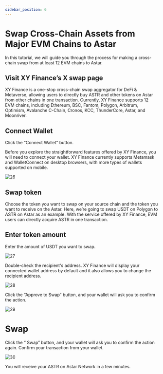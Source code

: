 ```yaml
---
sidebar_position: 6
---
```


# Swap Cross-Chain Assets from Major EVM Chains to Astar

In this tutorial, we will guide you through the process for making a cross-chain swap from at least 12 EVM chains to Astar.

## Visit XY Finance’s X swap page

XY Finance is a one-stop cross-chain swap aggregator for DeFi & Metaverse, allowing users to directly buy ASTR and other tokens on Astar from other chains in one transaction. Currently, XY Finance supports 12 EVM chains, including Ethereum, BSC, Fantom, Polygon, Arbitrum, Optimism, Avalanche C-Chain, Cronos, KCC, ThunderCore, Astar, and Moonriver.

## Connect Wallet

Click the “Connect Wallet” button.

Before you explore the straightforward features offered by XY Finance, you will need to connect your wallet. XY Finance currently supports Metamask and WalletConnect on desktop browsers, with more types of wallets supported on mobile.

![26](img/26.png)

## Swap token

Choose the token you want to swap on your source chain and the token you want to receive on the Astar. Here, we’re going to swap USDT on Polygon to ASTR on Astar as an example. With the service offered by XY Finance, EVM users can directly acquire ASTR in one transaction.

## Enter token amount

Enter the amount of USDT you want to swap.

![27](img/27.png)

Double-check the recipient's address. XY Finance will display your connected wallet address by default and it also allows you to change the recipient address.

![28](img/28.png)

Click the “Approve to Swap” button, and your wallet will ask you to confirm the action.

![29](img/29.png)

# Swap

Click the “ Swap” button, and your wallet will ask you to confirm the action again. Confirm your transaction from your wallet.

![30](img/30.png)

You will receive your ASTR on Astar Network in a few minutes.
